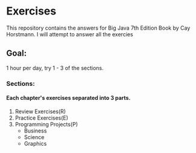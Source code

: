 # Exercises

This repository contains the answers for Big Java 7th Edition Book by Cay Horstmann. I will attempt to answer all the exercies

## Goal:
1 hour per day, try 1 - 3 of the sections.

### Sections:
#### Each chapter's exercises separated into 3 parts.
1. Review Exercises(R)
2. Practice Exercises(E)
3. Programming Projects(P)
    - Business
    - Science
    - Graphics

